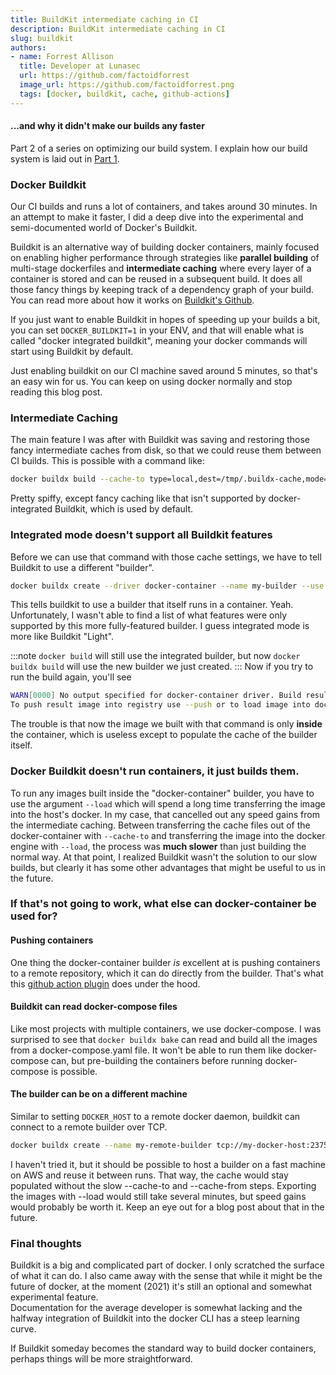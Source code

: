 ```yaml
---
title: BuildKit intermediate caching in CI
description: BuildKit intermediate caching in CI
slug: buildkit
authors:
- name: Forrest Allison 
  title: Developer at Lunasec 
  url: https://github.com/factoidforrest
  image_url: https://github.com/factoidforrest.png
  tags: [docker, buildkit, cache, github-actions]
---
```

<!--
  ~ Copyright by LunaSec (owned by Refinery Labs, Inc)
  ~
  ~ Licensed under the Creative Commons Attribution-ShareAlike 4.0 International
  ~ (the "License"); you may not use this file except in compliance with the
  ~ License. You may obtain a copy of the License at
  ~
  ~ https://creativecommons.org/licenses/by-sa/4.0/legalcode
  ~
  ~ See the License for the specific language governing permissions and
  ~ limitations under the License.
  ~
-->

#### ...and why it didn't make our builds any faster

Part 2 of a series on optimizing our build system. I explain how our build system is laid out
in [Part 1](blog/lunasec-ci).

<!--truncate-->

### Docker Buildkit

Our CI builds and runs a lot of containers, and takes around 30 minutes. In an attempt to make it faster, I did a deep
dive into the experimental and semi-documented world of Docker's Buildkit.

Buildkit is an alternative way of building docker containers, mainly focused on enabling higher performance through
strategies like
**parallel building** of multi-stage dockerfiles and **intermediate caching** where every layer of a container is stored
and can be reused in a subsequent build. It does all those fancy things by keeping track of a dependency graph of your
build. You can read more about how it works on [Buildkit's Github](https://github.com/moby/buildkit#exploring-llb).

If you just want to enable Buildkit in hopes of speeding up your builds a bit, you can set `DOCKER_BUILDKIT=1` in your
ENV, and that will enable what is called "docker integrated buildkit", meaning your docker commands will start using
Buildkit by default.  

Just enabling buildkit on our CI machine saved around 5 minutes, so that's an easy win for us. You can keep on using
docker normally and stop reading this blog post.

### Intermediate Caching

The main feature I was after with Buildkit was saving and restoring those fancy intermediate caches from disk, so that
we could reuse them between CI builds. This is possible with a command like:

```bash
docker buildx build --cache-to type=local,dest=/tmp/.buildx-cache,mode=max --cache-from type=local,src=/tmp/.buildx-cache .
```

Pretty spiffy, except fancy caching like that isn't supported by docker-integrated Buildkit, which is used by default.

### Integrated mode doesn't support all Buildkit features

Before we can use that command with those cache settings, we have to tell Buildkit to use a different "builder".

```bash
docker buildx create --driver docker-container --name my-builder --use
```

This tells buildkit to use a builder that itself runs in a container. Yeah. Unfortunately, I wasn't able to find a list
of what features were only supported by this more fully-featured builder. I guess integrated mode is more like
Buildkit "Light".

:::note
`docker build` will still use the integrated builder, but now `docker buildx build` will use the new builder we just
created.
:::
Now if you try to run the build again, you'll see

```bash
WARN[0000] No output specified for docker-container driver. Build result will only remain in the build cache. 
To push result image into registry use --push or to load image into docker use --load 
```

The trouble is that now the image we built with that command is only **inside** the container, which is useless except
to populate the cache of the builder itself.

### Docker Buildkit doesn't run containers, it just builds them.

To run any images built inside the "docker-container" builder, you have to use the argument `--load` which will spend a
long time transferring the image into the host's docker. In my case, that cancelled out any speed gains from the
intermediate caching.  Between transferring the cache files out of the docker-container with `--cache-to` and transferring the image
into the docker engine with `--load`, the process was **much slower** than just building the normal way.
At that point, I realized Buildkit wasn't the solution to our slow builds, but clearly it has
some other advantages that might be useful to us in the future.

### If that's not going to work, what else can docker-container be used for?

#### Pushing containers

One thing the docker-container builder *is* excellent at is pushing containers to a remote repository, which it can do
directly from the builder. That's what
this [github action plugin](https://github.com/marketplace/actions/build-and-push-docker-images) does under the hood.

#### Buildkit can read docker-compose files

Like most projects with multiple containers, we use docker-compose. I was surprised to see that `docker buildx bake`
can read and build all the images from a docker-compose.yaml file. It won't be able to run them like docker-compose can,
but pre-building the containers before running docker-compose is possible.

#### The builder can be on a different machine

Similar to setting `DOCKER_HOST` to a remote docker daemon, buildkit can connect to a remote builder over TCP.

```bash
docker buildx create --name my-remote-builder tcp://my-docker-host:2375 --use
```

I haven't tried it, but it should be possible to host a builder on a fast machine on AWS and reuse it between runs. That
way, the cache would stay populated without the slow --cache-to and --cache-from steps. Exporting the images with --load
would still take several minutes, but speed gains would probably be worth it. Keep an eye out for a blog post about that
in the future.

### Final thoughts

Buildkit is a big and complicated part of docker. I only scratched the surface of what it can do. I also came away with
the sense that while it might be the future of docker, at the moment (2021) it's still an optional and somewhat
experimental feature.  
Documentation for the average developer is somewhat lacking and the halfway integration of Buildkit into the docker CLI
has a steep learning curve.

If Buildkit someday becomes the standard way to build docker containers, perhaps things will be more straightforward.